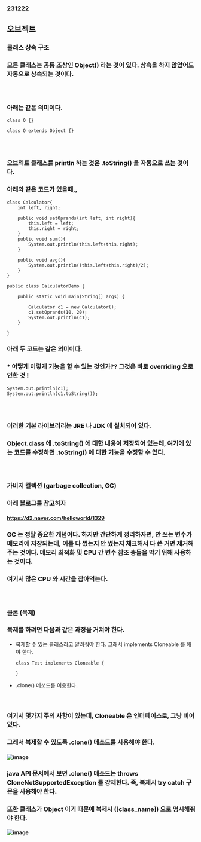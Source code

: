 ### 231222
## 오브젝트
### 클래스 상속 구조
### 모든 클래스는 공통 조상인 Object() 라는 것이 있다. 상속을 하지 않았어도 자동으로 상속되는 것이다.
### <br/>

### 아래는 같은 의미이다.
```
class O {}
```
```
class O extends Object {}
```
### <br/>

### 오브젝트 클래스를 println 하는 것은 .toString() 을 자동으로 쓰는 것이다.
### 아래와 같은 코드가 있을때,,
```
class Calculator{
    int left, right;
      
    public void setOprands(int left, int right){
        this.left = left;
        this.right = right;
    }
    public void sum(){
        System.out.println(this.left+this.right);
    }
      
    public void avg(){
        System.out.println((this.left+this.right)/2);
    }
}
  
public class CalculatorDemo {
      
    public static void main(String[] args) {
          
        Calculator c1 = new Calculator();
        c1.setOprands(10, 20);
        System.out.println(c1);
    }
  
}
```
### 아래 두 코드는 같은 의미이다. 
### * 어떻게 이렇게 기능을 할 수 있는 것인가?? 그것은 바로 overriding 으로 인한 것 !
```
System.out.println(c1);
System.out.println(c1.toString());
```
### <br/>

### 이러한 기본 라이브러리는 JRE 나 JDK 에 설치되어 있다. 
### Object.class 에 .toString() 에 대한 내용이 저장되어 있는데, 여기에 있는 코드를 수정하면 .toString() 에 대한 기능을 수정할 수 있다.
### <br/>

### 가비지 컬렉션 (garbage collection, GC)
### 아래 블로그를 참고하자
#### https://d2.naver.com/helloworld/1329
### GC 는 정말 중요한 개념이다. 하지만 간단하게 정리하자면, 안 쓰는 변수가 메모리에 저장되는데, 이를 다 썼는지 안 썼는지 체크해서 다 쓴 거면 제거해주는 것이다. 메모리 최적화 및 CPU 간 변수 참조 충돌을 막기 위해 사용하는 것이다. 
### 여기서 많은 CPU 와 시간을 잡아먹는다.
### <br/>

### 클론 (복제)
### 복제를 하려면 다음과 같은 과정을 거쳐야 한다.
- 복제할 수 있는 클래스라고 알려줘야 한다. 그래서 implements Cloneable 를 해야 한다.
  ```
  class Test implements Cloneable {

  }
  ```
- .clone() 메쏘드를 이용한다.

#### <br/>
### 여기서 몇가지 주의 사항이 있는데, Cloneable 은 인터페이스로, 그냥 비어 있다. 
### 그래서 복제할 수 있도록 .clone() 메쏘드를 사용해야 한다.
#### ![image](https://github.com/Shin-jongwhan/java/assets/62974484/df6532bf-af5f-413d-a60c-c42774a42433)
### java API 문서에서 보면 .clone() 메쏘드는 throws CloneNotSupportedException 를 강제한다. 즉, 복제시 try catch 구문을 사용해야 한다.
### 또한 클래스가 Object 이기 때문에 복제시 ([class_name]) 으로 명시해줘야 한다.
#### ![image](https://github.com/Shin-jongwhan/java/assets/62974484/364970e8-074d-4916-b99d-bc75d33b9c45)
#### <br/>

### 
